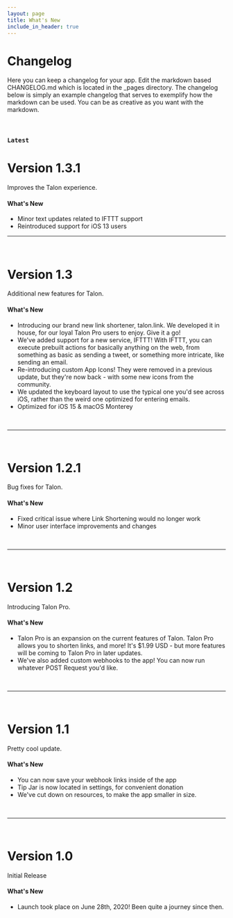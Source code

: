 ```yaml
---
layout: page
title: What's New
include_in_header: true
---
```


# Changelog
Here you can keep a changelog for your app. Edit the markdown based CHANGELOG.md which is located in the _pages directory. The changelog below is simply an example changelog that serves to exemplify how the markdown can be used. You can be as creative as you want with the markdown.

<br>

### `Latest`
# **Version 1.3.1**
Improves the Talon experience.

#### What's New
- Minor text updates related to IFTTT support
- Reintroduced support for iOS 13 users


________
<br>

# **Version 1.3**
Additional new features for Talon.

#### What's New
- Introducing our brand new link shortener, talon.link. We developed it in house, for our loyal Talon Pro users to enjoy. Give it a go!
- We've added support for a new service, IFTTT! With IFTTT, you can execute prebuilt actions for basically anything on the web, from something as basic as sending a tweet, or something more intricate, like sending an email.
- Re-introducing custom App Icons! They were removed in a previous update, but they're now back - with some new icons from the community.
- We updated the keyboard layout to use the typical one you'd see across iOS, rather than the weird one optimized for entering emails.
- Optimized for iOS 15 & macOS Monterey

<br>

________
<br>

# **Version 1.2.1**
Bug fixes for Talon.

#### What's New
- Fixed critical issue where Link Shortening would no longer work
- Minor user interface improvements and changes

<br>

________
<br>

# **Version 1.2**
Introducing Talon Pro.

#### What's New
- Talon Pro is an expansion on the current features of Talon. Talon Pro allows you to shorten links, and more! It's $1.99 USD - but more features will be coming to Talon Pro in later updates.
- We've also added custom webhooks to the app! You can now run whatever POST Request you'd like.

<br>


________
<br>

# **Version 1.1**
Pretty cool update.

#### What's New
- You can now save your webhook links inside of the app
- Tip Jar is now located in settings, for convenient donation
- We've cut down on resources, to make the app smaller in size.

<br>



________
<br>

# **Version 1.0**
Initial Release

#### What's New
- Launch took place on June 28th, 2020! Been quite a journey since then.

<br>

<br>
